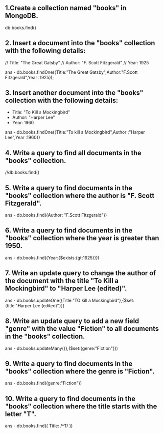 ## 1.Create a collection named "books" in MongoDB.

 db.books.find()

## 2. Insert a document into the "books" collection with the following details:

//   Title: "The Great Gatsby"
//   Author: "F. Scott Fitzgerald"
//   Year: 1925

ans -  db.books.findOne({Title:"The Great Gatsby",Author:"F.Scott Fitzgerald",Year :1925});


## 3. Insert another document into the "books" collection with the following details:

*  Title: "To Kill a Mockingbird"
*   Author: "Harper Lee"
*   Year: 1960

ans - db.books.findOne({Title:"To kill a Mockingbird",Author :"Harper Lee",Year :1960})
      

## 4. Write a query to find all documents in the "books" collection.

  //db.books.find()

## 5. Write a query to find documents in the "books" collection where the author is "F. Scott Fitzgerald".
 
ans - db.books.find({Author: "F.Scott Fitzgerald"})
## 6. Write a query to find documents in the "books" collection where the year is greater than 1950.
ans - db.books.find({Year:{$exists:{gt:1925}}})

## 7. Write an update query to change the author of the document with the title "To Kill a Mockingbird" to "Harper Lee (edited)".
 ans - db.books.updateOne({Title:"TO kill a Mockingbird"},{$set:{title:"Harper Lee (edited)"}})
##  8. Write an update query to add a new field "genre" with the value "Fiction" to all documents in the "books" collection.
ans - db.books.updateMany({},{$set:{genre:"Fiction"}})
## 9. Write a query to find documents in the "books" collection where the genre is "Fiction".
ans - db.books.find({genre:"Fiction"})
## 10. Write a query to find documents in the "books" collection where the title starts with the letter "T".
ans - db.books.find({ Title: /^T/ })

